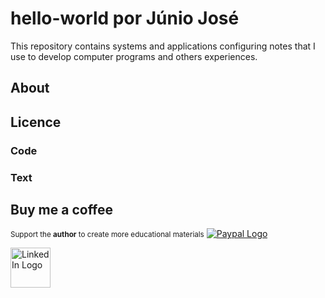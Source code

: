 # hello-world por Júnio José

This repository contains systems and applications configuring notes that I use to develop computer programs and others experiences.

## About

## Licence

### Code

### Text

## Buy me a coffee

<div>
<small>Support the <strong>author</strong> to create more educational materials</small>  
<a href = "#"><img src='' alt='Paypal Logo'></a>
</div>

<a title="My LinkedIn" href="https://www.linkedin.com/in/juniojose/"><img width="64" alt="LinkedIn Logo" src="https://upload.wikimedia.org/wikipedia/commons/thumb/0/01/LinkedIn_Logo.svg/64px-LinkedIn_Logo.svg.png"></a>

